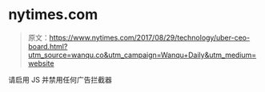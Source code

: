 # nytimes.com

> 原文：<https://www.nytimes.com/2017/08/29/technology/uber-ceo-board.html?utm_source=wanqu.co&utm_campaign=Wanqu+Daily&utm_medium=website>

请启用 JS 并禁用任何广告拦截器